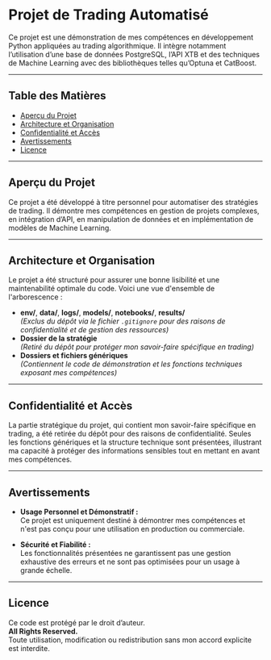 # Projet de Trading Automatisé

Ce projet est une démonstration de mes compétences en développement Python appliquées au trading algorithmique. Il intègre notamment l’utilisation d’une base de données PostgreSQL, l’API XTB et des techniques de Machine Learning avec des bibliothèques telles qu’Optuna et CatBoost.

---

## Table des Matières

- [Aperçu du Projet](#aperçu-du-projet)
- [Architecture et Organisation](#architecture-et-organisation)
- [Confidentialité et Accès](#confidentialité-et-accès)
- [Avertissements](#avertissements)
- [Licence](#licence)

---

## Aperçu du Projet

Ce projet a été développé à titre personnel pour automatiser des stratégies de trading. Il démontre mes compétences en gestion de projets complexes, en intégration d’API, en manipulation de données et en implémentation de modèles de Machine Learning.

---

## Architecture et Organisation

Le projet a été structuré pour assurer une bonne lisibilité et une maintenabilité optimale du code. Voici une vue d'ensemble de l'arborescence :

- **env/**, **data/**, **logs/**, **models/**, **notebooks/**, **results/**  
  *(Exclus du dépôt via le fichier `.gitignore` pour des raisons de confidentialité et de gestion des ressources)*
- **Dossier de la stratégie**  
  *(Retiré du dépôt pour protéger mon savoir-faire spécifique en trading)*
- **Dossiers et fichiers génériques**  
  *(Contiennent le code de démonstration et les fonctions techniques exposant mes compétences)*

---

## Confidentialité et Accès

La partie stratégique du projet, qui contient mon savoir-faire spécifique en trading, a été retirée du dépôt pour des raisons de confidentialité. Seules les fonctions génériques et la structure technique sont présentées, illustrant ma capacité à protéger des informations sensibles tout en mettant en avant mes compétences.

---

## Avertissements

- **Usage Personnel et Démonstratif :**  
  Ce projet est uniquement destiné à démontrer mes compétences et n'est pas conçu pour une utilisation en production ou commerciale.

- **Sécurité et Fiabilité :**  
  Les fonctionnalités présentées ne garantissent pas une gestion exhaustive des erreurs et ne sont pas optimisées pour un usage à grande échelle.

---

## Licence

Ce code est protégé par le droit d’auteur.  
**All Rights Reserved.**  
Toute utilisation, modification ou redistribution sans mon accord explicite est interdite.
